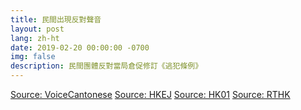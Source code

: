 ```yaml
---
title: 民間出現反對聲音
layout: post
lang: zh-ht
date: 2019-02-20 00:00:00 -0700
img: false
description: 民間團體反對當局倉促修訂《逃犯條例》
---
```


[Source: VoiceCantonese](https://www.voacantonese.com/a/hk-civil-groups-and-lawmakers-statement-on-extradition-arrangement/4795805.html)
[Source: HKEJ](https://www2.hkej.com/instantnews/current/article/2062967/%E9%A6%99%E6%B8%AF%E6%B0%91%E9%96%93%E6%96%A5%E4%BF%AE%E8%A8%82%E9%80%83%E7%8A%AF%E6%A2%9D%E4%BE%8B%E5%A6%82%E9%80%81%E4%BA%BA%E5%8F%97%E6%AD%BB)
[Source: HK01](https://www.hk01.com/%E6%94%BF%E6%83%85/297492/%E4%BF%AE%E4%BE%8B%E7%A7%BB%E4%BA%A4%E9%80%83%E7%8A%AF-%E5%9C%98%E9%AB%94%E8%81%AF%E5%90%88%E8%81%B2%E6%98%8E%E5%8F%8D%E4%BF%AE%E4%BE%8B-%E6%86%82%E7%B6%93%E6%BF%9F%E7%BD%AA%E6%88%90%E4%B8%AD%E6%B8%AF%E5%BC%95%E6%B8%A1%E5%80%9F%E5%8F%A3)
[Source: RTHK](https://news.rthk.hk/rthk/ch/component/k2/1443885-20190220.htm)